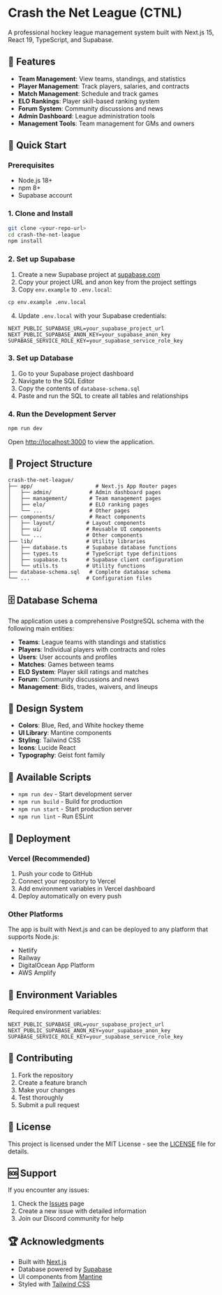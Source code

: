 # Crash the Net League (CTNL)

A professional hockey league management system built with Next.js 15, React 19, TypeScript, and Supabase.

## 🏒 Features

- **Team Management**: View teams, standings, and statistics
- **Player Management**: Track players, salaries, and contracts
- **Match Management**: Schedule and track games
- **ELO Rankings**: Player skill-based ranking system
- **Forum System**: Community discussions and news
- **Admin Dashboard**: League administration tools
- **Management Tools**: Team management for GMs and owners

## 🚀 Quick Start

### Prerequisites

- Node.js 18+ 
- npm 8+
- Supabase account

### 1. Clone and Install

```bash
git clone <your-repo-url>
cd crash-the-net-league
npm install
```

### 2. Set up Supabase

1. Create a new Supabase project at [supabase.com](https://supabase.com)
2. Copy your project URL and anon key from the project settings
3. Copy `env.example` to `.env.local`:

```bash
cp env.example .env.local
```

4. Update `.env.local` with your Supabase credentials:

```env
NEXT_PUBLIC_SUPABASE_URL=your_supabase_project_url
NEXT_PUBLIC_SUPABASE_ANON_KEY=your_supabase_anon_key
SUPABASE_SERVICE_ROLE_KEY=your_supabase_service_role_key
```

### 3. Set up Database

1. Go to your Supabase project dashboard
2. Navigate to the SQL Editor
3. Copy the contents of `database-schema.sql`
4. Paste and run the SQL to create all tables and relationships

### 4. Run the Development Server

```bash
npm run dev
```

Open [http://localhost:3000](http://localhost:3000) to view the application.

## 📁 Project Structure

```
crash-the-net-league/
├── app/                    # Next.js App Router pages
│   ├── admin/            # Admin dashboard pages
│   ├── management/       # Team management pages
│   ├── elo/              # ELO ranking pages
│   └── ...               # Other pages
├── components/           # React components
│   ├── layout/          # Layout components
│   ├── ui/              # Reusable UI components
│   └── ...              # Other components
├── lib/                 # Utility libraries
│   ├── database.ts      # Supabase database functions
│   ├── types.ts         # TypeScript type definitions
│   ├── supabase.ts      # Supabase client configuration
│   └── utils.ts         # Utility functions
├── database-schema.sql   # Complete database schema
└── ...                  # Configuration files
```

## 🗄️ Database Schema

The application uses a comprehensive PostgreSQL schema with the following main entities:

- **Teams**: League teams with standings and statistics
- **Players**: Individual players with contracts and roles
- **Users**: User accounts and profiles
- **Matches**: Games between teams
- **ELO System**: Player skill ratings and matches
- **Forum**: Community discussions and news
- **Management**: Bids, trades, waivers, and lineups

## 🎨 Design System

- **Colors**: Blue, Red, and White hockey theme
- **UI Library**: Mantine components
- **Styling**: Tailwind CSS
- **Icons**: Lucide React
- **Typography**: Geist font family

## 🔧 Available Scripts

- `npm run dev` - Start development server
- `npm run build` - Build for production
- `npm run start` - Start production server
- `npm run lint` - Run ESLint

## 🚀 Deployment

### Vercel (Recommended)

1. Push your code to GitHub
2. Connect your repository to Vercel
3. Add environment variables in Vercel dashboard
4. Deploy automatically on every push

### Other Platforms

The app is built with Next.js and can be deployed to any platform that supports Node.js:
- Netlify
- Railway
- DigitalOcean App Platform
- AWS Amplify

## 📝 Environment Variables

Required environment variables:

```env
NEXT_PUBLIC_SUPABASE_URL=your_supabase_project_url
NEXT_PUBLIC_SUPABASE_ANON_KEY=your_supabase_anon_key
SUPABASE_SERVICE_ROLE_KEY=your_supabase_service_role_key
```

## 🤝 Contributing

1. Fork the repository
2. Create a feature branch
3. Make your changes
4. Test thoroughly
5. Submit a pull request

## 📄 License

This project is licensed under the MIT License - see the [LICENSE](LICENSE) file for details.

## 🆘 Support

If you encounter any issues:

1. Check the [Issues](https://github.com/your-repo/issues) page
2. Create a new issue with detailed information
3. Join our Discord community for help

## 🏆 Acknowledgments

- Built with [Next.js](https://nextjs.org/)
- Database powered by [Supabase](https://supabase.com/)
- UI components from [Mantine](https://mantine.dev/)
- Styled with [Tailwind CSS](https://tailwindcss.com/)
